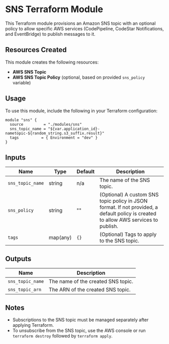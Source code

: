 # SNS Terraform Module

This Terraform module provisions an Amazon SNS topic with an optional policy to allow specific AWS services (CodePipeline, CodeStar Notifications, and EventBridge) to publish messages to it.

## Resources Created

This module creates the following resources:

- **AWS SNS Topic**
- **AWS SNS Topic Policy** (optional, based on provided `sns_policy` variable)

## Usage

To use this module, include the following in your Terraform configuration:

```hcl
module "sns" {
  source         = "./modules/sns"
  sns_topic_name = "${var.application_id}-nametopic-${random_string.s3_suffix.result}"
  tags          = { Environment = "dev" }
}
```

## Inputs

| Name             | Type     | Default | Description                                                                                                                         |
| ---------------- | -------- | ------- | ----------------------------------------------------------------------------------------------------------------------------------- |
| `sns_topic_name` | string   | n/a     | The name of the SNS topic.                                                                                                          |
| `sns_policy`     | string   | ""      | (Optional) A custom SNS topic policy in JSON format. If not provided, a default policy is created to allow AWS services to publish. |
| `tags`           | map(any) | `{}`    | (Optional) Tags to apply to the SNS topic.                                                                                          |

## Outputs

| Name             | Description                        |
| ---------------- | ---------------------------------- |
| `sns_topic_name` | The name of the created SNS topic. |
| `sns_topic_arn`  | The ARN of the created SNS topic.  |

## Notes

- Subscriptions to the SNS topic must be managed separately after applying Terraform.
- To unsubscribe from the SNS topic, use the AWS console or run `terraform destroy` followed by `terraform apply`.

